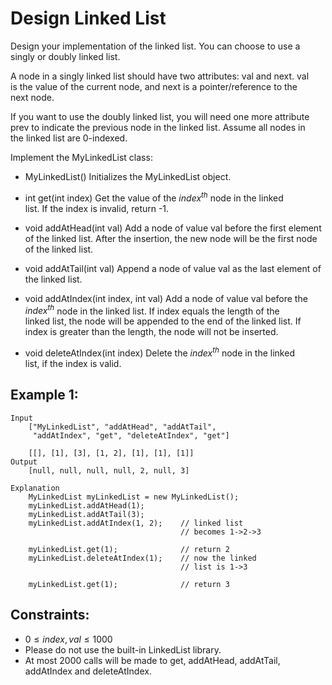 # Design Linked List

Design your implementation of the linked list. You can choose to use a  
singly or doubly linked list.

A node in a singly linked list should have two attributes: val and next. val  
is the value of the current node, and next is a pointer/reference to the  
next node.

If you want to use the doubly linked list, you will need one more attribute  
prev to indicate the previous node in the linked list. Assume all nodes in  
the linked list are 0-indexed.

Implement the MyLinkedList class:

* MyLinkedList() Initializes the MyLinkedList object.
* int get(int index) Get the value of the $index^{th}$ node in the linked  
    list. If the index is invalid, return -1.

* void addAtHead(int val) Add a node of value val before the first element  
    of the linked list. After the insertion, the new node will be the first 
    node of the linked list.

* void addAtTail(int val) Append a node of value val as the last element of 
    the linked list.

* void addAtIndex(int index, int val) Add a node of value val before the  
    $index^{th}$ node in the linked list. If index equals the length of the  
    linked list, the node will be appended to the end of the linked list. If  
    index is greater than the length, the node will not be inserted.

* void deleteAtIndex(int index) Delete the $index^{th}$ node in the linked  
    list, if the index is valid.

 

## Example 1:

    Input
        ["MyLinkedList", "addAtHead", "addAtTail", 
         "addAtIndex", "get", "deleteAtIndex", "get"]
         
        [[], [1], [3], [1, 2], [1], [1], [1]]
    Output
        [null, null, null, null, 2, null, 3]
    
    Explanation
        MyLinkedList myLinkedList = new MyLinkedList();
        myLinkedList.addAtHead(1);
        myLinkedList.addAtTail(3);
        myLinkedList.addAtIndex(1, 2);    // linked list
                                          // becomes 1->2->3

        myLinkedList.get(1);              // return 2
        myLinkedList.deleteAtIndex(1);    // now the linked 
                                          // list is 1->3

        myLinkedList.get(1);              // return 3
        
 

## Constraints:

* $0 \le index, val \le 1000$
* Please do not use the built-in LinkedList library.
* At most 2000 calls will be made to get, addAtHead, addAtTail, addAtIndex
    and deleteAtIndex.

